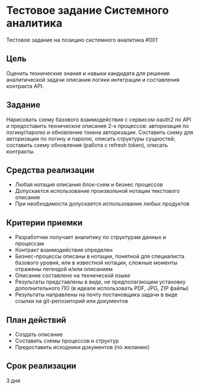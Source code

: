 # Тестовое задание Системного аналитика
Тестовое задание на позицию системного аналитика #001

## Цель
Оценить технические знания и навыки кандидата для решения аналитической задачи описания логики интеграции и составления контракта API.

## Задание
Нарисовать схему базового взаимодействия с сервисом oauth2 по API и предоставить техническое описание 2-х процессов: авторизация по логину/паролю и обновление токена авторизации.
Составить схему для авторизации по логину и паролю, описать структуры сущностей; составить схему обновления 
(работа с refresh token), описать контракты.

## Средства реализации
- Любая нотация описания блок-схем и бизнес процессов
- Допускается использование произвольной нотации текстового описания
- При необходимости допускается использование любых продуктов

## Критерии приемки
- Разработчик получает аналитику по структурам данных и процессам
- Контракт взаимодействия определен
- Бизнес-процессы описаны в нотации, понятной для специалиста базового уровня, или в известной нотации, сложные моменты отражены легендой и/или описанием
- Описание составлено на технической языке
- Результаты представлены в виде, не предполагающем установку дополнительного ПО (в идеале использовать PDF, JPG, ZIP файлы)
- Результаты направлены на почту постановщика задачи в виде ссылки на git-репозиторий или документов

## План действий
- Создать описание
- Составить схемы процессов и структур
- Предоставить исходники документов (по желанию)

## Срок реализации
3 дня
